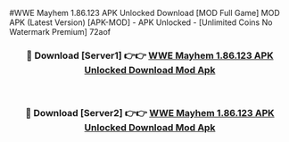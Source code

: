 #WWE Mayhem 1.86.123 APK Unlocked Download [MOD Full Game] MOD APK (Latest Version) [APK-MOD] - APK Unlocked - [Unlimited Coins No Watermark Premium] 72aof



<div align="center">

<h3>🔴 Download [Server1] 👉👉 <a href="https://momento.my/?title=WWE_Mayhem_1.86.123_APK_Unlocked_Download">WWE Mayhem 1.86.123 APK Unlocked Download Mod Apk</a></h3><br>

<h3>🔴 Download [Server2] 👉👉 <a href="https://momento.my/?title=WWE_Mayhem_1.86.123_APK_Unlocked_Download">WWE Mayhem 1.86.123 APK Unlocked Download Mod Apk</a></h3>
</div>
